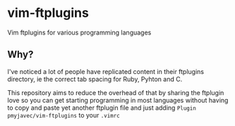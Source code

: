 # vim-ftplugins

Vim ftplugins for various programming languages

## Why?

I've noticed a lot of people have replicated content in their ftplugins directory, ie the correct tab spacing for Ruby, Pyhton and C.

This repository aims to reduce the overhead of that by sharing the ftplugin love so you can get starting programming in most languages without having to copy and paste yet another ftplugin file and just adding `Plugin pmyjavec/vim-ftplugins` to your `.vimrc` 
